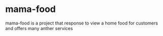 # mama-food
mama-food is a project that response to view a home food for customers and offers many anther services
